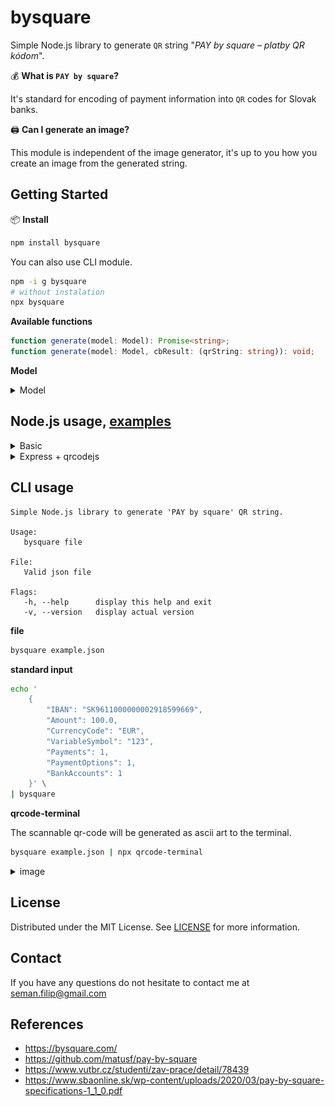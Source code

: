 bysquare
========

Simple Node.js library to generate `QR` string
"_PAY by square – platby QR kódom_".

💰 **What is `PAY by square`?**

It's standard for encoding of payment information into `QR` codes for Slovak
banks.

🖨️ **Can I generate an image?**

This module is independent of the image generator, it's up to you how you create
an image from the generated string.

Getting Started
---------------

📦 **Install**

```sh
npm install bysquare
```

You can also use CLI module.

```sh
npm -i g bysquare
# without instalation
npx bysquare
```

**Available functions**

```typescript
function generate(model: Model): Promise<string>;
function generate(model: Model, cbResult: (qrString: string)): void;
```

**Model**

<details>
    <summary>Model</summary>

```typescript
export interface Model {
    /** Max length 10 */
    InvoiceID?: string;
    /** count */
    Payments: number;
    /** Max length 1 */
    PaymentOptions: number;
    /**
     * Max length 15
     * Format #.########
     */
    Amount: number;
    /**
     * Max length 3
     * Representation ISO 4217
     */
    CurrencyCode: keyof typeof CurrencyCode;
    /**
     * Max length 8
     * Format YYYYMMDD
     */
    PaymentDueDate?: string;
    /** Max length 10 */
    VariableSymbol?: string;
    /** Max length 4 */
    ConstantSymbol?: string;
    /** Max length 10 */
    SpecificSymbol?: string;
    /** Max length 35 */
    OriginatorsReferenceInformation?: string;
    /** Max length 140 */
    PaymentNote?: string;
    /** count */
    BankAccounts: number;
    /** Max length 34 */
    IBAN: string;
    /**
     * Max length 11
     * Format ISO 9362, 8 or 11 characters long
     */
    BIC?: string;
    /** Max length 1 */
    StandingOrderExt?: number;
    /** Max length 2 */
    Day?: number;
    /** Max length 4 */
    Month?: number;
    /** Max length 1 */
    Periodicity?: string;
    /**
     * Max length 8
     * Format YYYYMMDD
     */
    LastDate?: string;
    /** Max length 1 */
    DirectDebitExt?: number;
    /** Max length 1 */
    DirectDebitScheme?: number;
    /** Max length 1 */
    DirectDebitType?: number;
    /** Max length 10 */
    VariableSymbol_?: string;
    /** Max length 10 */
    SpecificSymbol_?: string;
    /** Max length 35 */
    OriginatorsReferenceInformation_?: string;
    /** Max length 35 */
    MandateID?: string;
    /** Max length 35 */
    CreditorID?: string;
    /** Max length 35 */
    ContractID?: string;
    /**
     * Max length 15
     * Format #.########
     */
    MaxAmount?: number;
    /**
     * Max length 8
     * Format YYYYMMDD
     */
    ValidTillDate?: string;
    /** Max length 70 */
    BeneficiaryName?: string;
    /** Max length 70 */
    BeneficiaryAddressLine1?: string;
    /** Max length 70 */
    BeneficiaryAddressLine2?: string;
}
```

</details>


Node.js usage, [examples](examples)
----------------------------------

<details>
    <summary>Basic</summary>

```javascript
const { generate } = require('bysquare');

/** Callback */
generate(
    {
        IBAN: "SK9611000000002918599669",
        Amount: 100.0,
        CurrencyCode: "EUR",
        VariableSymbol: "123",
        Payments: 1,
        PaymentOptions: 1,
        BankAccounts: 1,
    },
    (result) => {
        // Your logic...
    }
);

/** Promise */
(async () => {
    const result = await generate({
        IBAN: "SK9611000000002918599669",
        Amount: 100.0,
        CurrencyCode: "EUR",
        VariableSymbol: "123",
        Payments: 1,
        PaymentOptions: 1,
        BankAccounts: 1,
    });
    // Your logic...
})();
```

</details>

<details>
    <summary>Express + qrcodejs</summary>

`server`

```javascript
const { generate } = require("bysquare");
const express = require("express");
const app = express();

const model = {
    IBAN: "SK9611000000002918599669",
    Amount: 100.0,
    CurrencyCode: "EUR",
    VariableSymbol: "123",
    Payments: 1,
    PaymentOptions: 1,
    BankAccounts: 1,
};

app.use("/", express.static("./public"));
app.get("/qr", async (_req, res) => {
    const qrString = await generate(model);
    res.send(qrString);
});

const port = 3_000;
app.listen(3_000, () => {
    console.log(`Example app listening at http://localhost:${port}`);
});
```

`curl test`

```bash
curl http://localhost:3000/qr
0004G0005ES17OQ09C98Q7ME34TCR3V71LVKD2AE6EGHKR82DKS5NBJ3331VUFQIV0JGMR743UJCKSAKEM9QGVVVOIVH000
```

`client`

```html
<!DOCTYPE html>
<html>
    <body>
        <h1>byquare simple example</h1>
        <div id="qrcode"></div>
    </body>
    <script src="qrcodejs.min.js"></script>
    <script type="text/javascript">
        const url = "http://localhost:3000/qr";
        fetch(url)
            .then((response) => response.text())
            .then((data) => {
                console.log(data);
                new QRCode(
                    document.getElementById("qrcode"),
                    data
                );
            });
    </script>
</html>
```

![clien-qr-image-generated]

</details>

CLI usage
---------

```plain
Simple Node.js library to generate 'PAY by square' QR string.

Usage:
   bysquare file

File:
   Valid json file

Flags:
   -h, --help      display this help and exit
   -v, --version   display actual version
```

**file**

```sh
bysquare example.json
```

**standard input**

```sh
echo '
    {
        "IBAN": "SK9611000000002918599669",
        "Amount": 100.0,
        "CurrencyCode": "EUR",
        "VariableSymbol": "123",
        "Payments": 1,
        "PaymentOptions": 1,
        "BankAccounts": 1
    }' \
| bysquare
```

**qrcode-terminal**

The scannable qr-code will be generated as ascii art to the terminal.

```sh
bysquare example.json | npx qrcode-terminal
```

<details>
    <summary>image</summary>

![qr-code-terminal-image]

</details>

<!--

Versioning
----------

- Run the `preversion` script.
- Bump version in `package.json` as requested (patch, minor, major, etc).
- Run the `version` script.
- Commit and tag.
- Run the `postversion` script.
- Push tag, changes, npm publish

-->

License
-------

Distributed under the MIT License. See [LICENSE](LICENSE) for more information.

Contact
-------

If you have any questions do not hesitate to contact me at seman.filip@gmail.com

References
----------

- <https://bysquare.com/>
- <https://github.com/matusf/pay-by-square>
- <https://www.vutbr.cz/studenti/zav-prace/detail/78439>
- <https://www.sbaonline.sk/wp-content/uploads/2020/03/pay-by-square-specifications-1_1_0.pdf>

[qr-code-terminal-image]: ./qrcode-terminal.png
[clien-qr-image-generated]: ./examples/express/output.png
